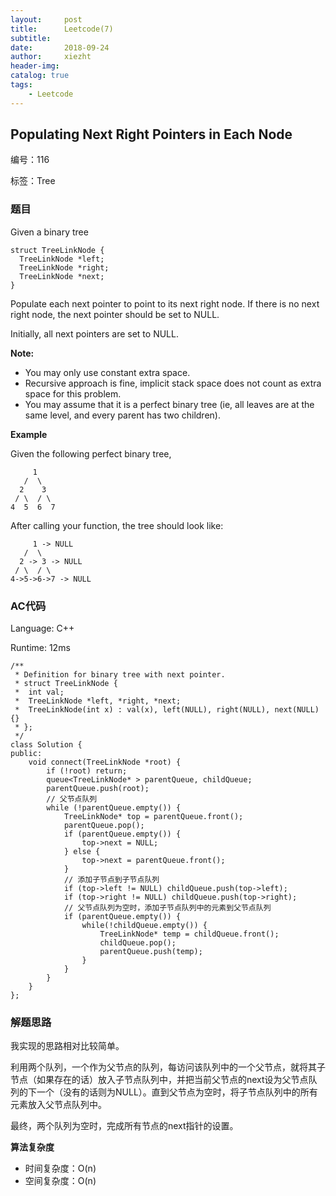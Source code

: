 ```yaml
---
layout:     post
title:      Leetcode(7)
subtitle:   
date:       2018-09-24
author:     xiezht
header-img: 
catalog: true
tags: 
    - Leetcode
---
```



## Populating Next Right Pointers in Each Node

编号：116

标签：Tree


### 题目

Given a binary tree

```
struct TreeLinkNode {
  TreeLinkNode *left;
  TreeLinkNode *right;
  TreeLinkNode *next;
}
```

Populate each next pointer to point to its next right node. If there is no next right node, the next pointer should be set to NULL.

Initially, all next pointers are set to NULL.

**Note:**

* You may only use constant extra space.
* Recursive approach is fine, implicit stack space does not count as extra space for this problem.
* You may assume that it is a perfect binary tree (ie, all leaves are at the same level, and every parent has two children).

**Example**

Given the following perfect binary tree,

```
     1
   /  \
  2    3
 / \  / \
4  5  6  7
```

After calling your function, the tree should look like:

```
     1 -> NULL
   /  \
  2 -> 3 -> NULL
 / \  / \
4->5->6->7 -> NULL
```

### AC代码

Language: C++

Runtime: 12ms

```
/**
 * Definition for binary tree with next pointer.
 * struct TreeLinkNode {
 *  int val;
 *  TreeLinkNode *left, *right, *next;
 *  TreeLinkNode(int x) : val(x), left(NULL), right(NULL), next(NULL) {}
 * };
 */
class Solution {
public:
    void connect(TreeLinkNode *root) {
        if (!root) return;
        queue<TreeLinkNode* > parentQueue, childQueue;
        parentQueue.push(root);
        // 父节点队列
        while (!parentQueue.empty()) {
            TreeLinkNode* top = parentQueue.front();
            parentQueue.pop();
            if (parentQueue.empty()) {
                top->next = NULL;
            } else {
                top->next = parentQueue.front();
            }
            // 添加子节点到子节点队列
            if (top->left != NULL) childQueue.push(top->left);
            if (top->right != NULL) childQueue.push(top->right);
            // 父节点队列为空时，添加子节点队列中的元素到父节点队列
            if (parentQueue.empty()) {
                while(!childQueue.empty()) {
                    TreeLinkNode* temp = childQueue.front();
                    childQueue.pop();
                    parentQueue.push(temp);
                }
            }
        }
    }
};
```

### 解题思路

我实现的思路相对比较简单。

利用两个队列，一个作为父节点的队列，每访问该队列中的一个父节点，就将其子节点（如果存在的话）放入子节点队列中，并把当前父节点的next设为父节点队列的下一个（没有的话则为NULL）。直到父节点为空时，将子节点队列中的所有元素放入父节点队列中。

最终，两个队列为空时，完成所有节点的next指针的设置。

**算法复杂度**

* 时间复杂度：O(n)
* 空间复杂度：O(n)